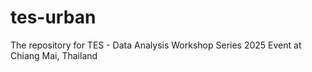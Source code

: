 # tes-urban
The repository for TES - Data Analysis Workshop Series 2025 Event at Chiang Mai, Thailand
